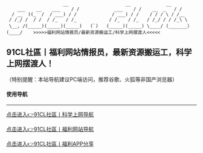 		                 __                     __             __
	    ___    __    ___    / /             ___    / /    __  _   / /
	  / __  )(_  /  / ___) / /             / ___) / /    / / / \ / /__
	 / /_/ /  / /  / /_   / /_            / /_   / /_   / /_/ / / /_\ \
	 \__, /(_____)(_____)(_____)   (`)   (_____)(_____) \____/ (_______）
	(____/    >>>>>福利网站情报员/最新资源搬运工/科学上网摆渡人<<<<<

## 91CL社區丨福利网站情报员，最新资源搬运工，科学上网摆渡人！

（特别提醒：本站导航建议PC端访问，推荐谷歌、火狐等非国产浏览器）


#### 使用导航

------
[点击进入👉91CL社區丨科学上网导航]( https://github.com/91CL/91CL-VPN/blob/master/README.md )

[点击进入👉91CL社區丨福利网站导航]( https://github.com/91CL/91CL-Nav/blob/master/README.md )

[点击进入👉91CL社區丨福利APP分享]( https://github.com/91CL/91CL-APP/blob/master/README.md )

